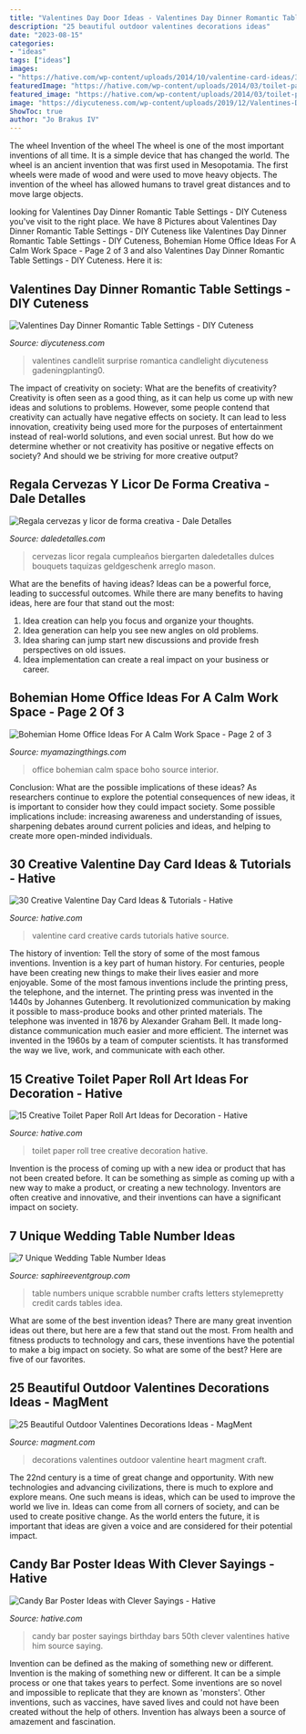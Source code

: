 ```yaml
---
title: "Valentines Day Door Ideas - Valentines Day Dinner Romantic Table Settings"
description: "25 beautiful outdoor valentines decorations ideas"
date: "2023-08-15"
categories:
- "ideas"
tags: ["ideas"]
images:
- "https://hative.com/wp-content/uploads/2014/10/valentine-card-ideas/30-valentine-card-ideas.jpg"
featuredImage: "https://hative.com/wp-content/uploads/2014/03/toilet-paper-roll-art/4-family-tree-craft.JPG"
featured_image: "https://hative.com/wp-content/uploads/2014/03/toilet-paper-roll-art/4-family-tree-craft.JPG"
image: "https://diycuteness.com/wp-content/uploads/2019/12/Valentines-Day-Dinner-Romantic-Table-Settings-9.jpg"
ShowToc: true
author: "Jo Brakus IV"
---
```



The wheel
Invention of the wheel
The wheel is one of the most important inventions of all time. It is a simple device that has changed the world. The wheel is an ancient invention that was first used in Mesopotamia. The first wheels were made of wood and were used to move heavy objects. The invention of the wheel has allowed humans to travel great distances and to move large objects.

	

		
looking for Valentines Day Dinner Romantic Table Settings - DIY Cuteness you've visit to the right place. We have 8 Pictures about Valentines Day Dinner Romantic Table Settings - DIY Cuteness like Valentines Day Dinner Romantic Table Settings - DIY Cuteness, Bohemian Home Office Ideas For A Calm Work Space - Page 2 of 3 and also Valentines Day Dinner Romantic Table Settings - DIY Cuteness. Here it is:
		
    
## Valentines Day Dinner Romantic Table Settings - DIY Cuteness

<img loading=lazy src="https://diycuteness.com/wp-content/uploads/2019/12/Valentines-Day-Dinner-Romantic-Table-Settings-9.jpg" onerror="this.onerror=null;this.src='https://tse1.mm.bing.net/th?id=OIP.Xn-arz10oaYd3m-oGcJDgwHaNJ&amp;pid=15.1';" alt="Valentines Day Dinner Romantic Table Settings - DIY Cuteness">

_Source: diycuteness.com_

>valentines candlelit surprise romantica candlelight diycuteness gadeningplanting0. 

	

The impact of creativity on society: What are the benefits of creativity?
Creativity is often seen as a good thing, as it can help us come up with new ideas and solutions to problems. However, some people contend that creativity can actually have negative effects on society. It can lead to less innovation, creativity being used more for the purposes of entertainment instead of real-world solutions, and even social unrest. But how do we determine whether or not creativity has positive or negative effects on society? And should we be striving for more creative output?

    
## Regala Cervezas Y Licor De Forma Creativa - Dale Detalles

<img loading=lazy src="https://i0.wp.com/www.daledetalles.com/wp-content/uploads/2017/05/regala-cervezas-y-licor-de-forma-creativa11.jpg" onerror="this.onerror=null;this.src='https://tse3.mm.bing.net/th?id=OIP.cQPI-4DAZJw5xwcqliN6VQHaJ4&amp;pid=15.1';" alt="Regala cervezas y licor de forma creativa - Dale Detalles">

_Source: daledetalles.com_

>cervezas licor regala cumpleaños biergarten daledetalles dulces bouquets taquizas geldgeschenk arreglo mason. 

	

What are the benefits of having ideas?
Ideas can be a powerful force, leading to successful outcomes. While there are many benefits to having ideas, here are four that stand out the most: 
1. Idea creation can help you focus and organize your thoughts.
2. Idea generation can help you see new angles on old problems.
3. Idea sharing can jump start new discussions and provide fresh perspectives on old issues. 
4. Idea implementation can create a real impact on your business or career.

    
## Bohemian Home Office Ideas For A Calm Work Space - Page 2 Of 3

<img loading=lazy src="https://myamazingthings.com/wp-content/uploads/2018/02/bohemian-home-office-6.jpg" onerror="this.onerror=null;this.src='https://tse3.mm.bing.net/th?id=OIP.rkIXssZg7NRVu42e0jzryAHaLO&amp;pid=15.1';" alt="Bohemian Home Office Ideas For A Calm Work Space - Page 2 of 3">

_Source: myamazingthings.com_

>office bohemian calm space boho source interior. 

	

Conclusion: What are the possible implications of these ideas?
As researchers continue to explore the potential consequences of new ideas, it is important to consider how they could impact society. Some possible implications include: increasing awareness and understanding of issues, sharpening debates around current policies and ideas, and helping to create more open-minded individuals.

    
## 30 Creative Valentine Day Card Ideas &amp; Tutorials - Hative

<img loading=lazy src="https://hative.com/wp-content/uploads/2014/10/valentine-card-ideas/30-valentine-card-ideas.jpg" onerror="this.onerror=null;this.src='https://tse1.mm.bing.net/th?id=OIP.i2UZc6sBWmiWn8CeuLQpFAHaJ6&amp;pid=15.1';" alt="30 Creative Valentine Day Card Ideas &amp; Tutorials - Hative">

_Source: hative.com_

>valentine card creative cards tutorials hative source. 

	

The history of invention: Tell the story of some of the most famous inventions.
Invention is a key part of human history. For centuries, people have been creating new things to make their lives easier and more enjoyable. Some of the most famous inventions include the printing press, the telephone, and the internet.
The printing press was invented in the 1440s by Johannes Gutenberg. It revolutionized communication by making it possible to mass-produce books and other printed materials. The telephone was invented in 1876 by Alexander Graham Bell. It made long-distance communication much easier and more efficient. The internet was invented in the 1960s by a team of computer scientists. It has transformed the way we live, work, and communicate with each other.

    
## 15 Creative Toilet Paper Roll Art Ideas For Decoration - Hative

<img loading=lazy src="https://hative.com/wp-content/uploads/2014/03/toilet-paper-roll-art/4-family-tree-craft.JPG" onerror="this.onerror=null;this.src='https://tse2.mm.bing.net/th?id=OIP.9fGFceDXwLEPLKMO5IYZsgHaFj&amp;pid=15.1';" alt="15 Creative Toilet Paper Roll Art Ideas for Decoration - Hative">

_Source: hative.com_

>toilet paper roll tree creative decoration hative. 

	

Invention is the process of coming up with a new idea or product that has not been created before. It can be something as simple as coming up with a new way to make a product, or creating a new technology. Inventors are often creative and innovative, and their inventions can have a significant impact on society.

    
## 7 Unique Wedding Table Number Ideas

<img loading=lazy src="http://www.saphireeventgroup.com/wp-content/uploads/files/3514/1296/7723/unique_wedding_table_numbers_5.jpg" onerror="this.onerror=null;this.src='https://tse1.mm.bing.net/th?id=OIP.qAzuDGHnhjEG4MN5BWzVfgAAAA&amp;pid=15.1';" alt="7 Unique Wedding Table Number Ideas">

_Source: saphireeventgroup.com_

>table numbers unique scrabble number crafts letters stylemepretty credit cards tables idea. 

	

What are some of the best invention ideas?
There are many great invention ideas out there, but here are a few that stand out the most. From health and fitness products to technology and cars, these inventions have the potential to make a big impact on society. So what are some of the best? Here are five of our favorites.

    
## 25 Beautiful Outdoor Valentines Decorations Ideas - MagMent

<img loading=lazy src="https://www.magment.com/wp-content/uploads/2016/11/Valentine-Hanging-Heart-Craft.jpg" onerror="this.onerror=null;this.src='https://tse3.mm.bing.net/th?id=OIP.YmhGLJfRaOGiBUbh3INYJAHaKi&amp;pid=15.1';" alt="25 Beautiful Outdoor Valentines Decorations Ideas - MagMent">

_Source: magment.com_

>decorations valentines outdoor valentine heart magment craft. 

	

The 22nd century is a time of great change and opportunity. With new technologies and advancing civilizations, there is much to explore and explore means. One such means is ideas, which can be used to improve the world we live in. Ideas can come from all corners of society, and can be used to create positive change. As the world enters the future, it is important that ideas are given a voice and are considered for their potential impact.

    
## Candy Bar Poster Ideas With Clever Sayings - Hative

<img loading=lazy src="https://hative.com/wp-content/uploads/2015/01/candy-bar-sayings/8-candy-bar-saying-ideas.jpg" onerror="this.onerror=null;this.src='https://tse4.mm.bing.net/th?id=OIP.ZCQ7LAyHzLc_TkZApETBdwHaJ4&amp;pid=15.1';" alt="Candy Bar Poster Ideas with Clever Sayings - Hative">

_Source: hative.com_

>candy bar poster sayings birthday bars 50th clever valentines hative him source saying. 

	

Invention can be defined as the making of something new or different.
Invention is the making of something new or different. It can be a simple process or one that takes years to perfect. Some inventions are so novel and impossible to replicate that they are known as 'monsters'. Other inventions, such as vaccines, have saved lives and could not have been created without the help of others. Invention has always been a source of amazement and fascination.

